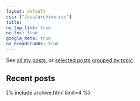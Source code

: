 ```yaml
---
layout: default
css: ["/css/archive.css"]
title:
no_top_link: true
no_toc: true
google_meta: true
no_breadcrumbs: true
---
```


See [all my posts](/blog), or
[selected posts grouped by topic](/writing).

## Recent posts

{% include archive.html limit=4 %}
